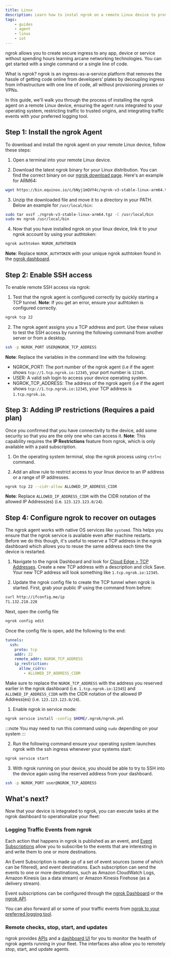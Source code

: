 ```yaml
---
title: Linux
description: Learn how to instal ngrok on a remote Linux device to provide secure access and management.
tags:
    - guides
    - agent
    - linux
    - iot
---
```


ngrok allows you to create secure ingress to any app, device or service without spending hours learning arcane networking technologies. You can get started with a single command or a single line of code.

What is ngrok? ngrok is an ingress-as-a-service platform that removes the hassle of getting code online from developers’ plates by decoupling ingress from infrastructure with one line of code, all without provisioning proxies or VPNs. 

In this guide, we'll walk you through the process of installing the ngrok agent on a remote Linux device, ensuring the agent runs integrated to your operating system, restricting traffic to trusted origins, and integrating traffic events with your preferred logging tool.

## Step 1: Install the ngrok Agent
To download and install the ngrok agent on your remote Linux device, follow these steps:

1. Open a terminal into your remote Linux device.

2. Download the latest ngrok binary for your Linux distribution. You can find the correct binary on our [ngrok download page](https://ngrok.com/download). Here's an example for ARM64:

```bash
wget https://bin.equinox.io/c/bNyj1mQVY4c/ngrok-v3-stable-linux-arm64.tgz
```

3. Unzip the downloaded file and move it to a directory in your PATH. Below an example for `/usr/local/bin`:

```bash
sudo tar xvzf ./ngrok-v3-stable-linux-arm64.tgz -C /usr/local/bin
sudo mv ngrok /usr/local/bin
```

4. Now that you have installed ngrok on your linux device, link it to your ngrok account by using your authtoken:

```bash
ngrok authtoken NGROK_AUTHTOKEN
```

  **Note**: Replace `NGROK_AUTHTOKEN` with your unique ngrok authtoken found in the [ngrok dashboard](https://dashboard.ngrok.com/get-started/your-authtoken).


## Step 2: Enable SSH access

To enable remote SSH access via ngrok:

1. Test that the ngrok agent is configured correctly by quickly starting a TCP tunnel.
  **Note**: If you get an error, ensure your authtoken is configured correctly.

```bash
ngrok tcp 22
```

2. The ngrok agent assigns you a TCP address and port. Use these values to test the SSH access by running the following command from another server or from a desktop.

```bash
ssh -p NGROK_PORT USER@NGROK_TCP_ADDRESS
```

  **Note**: Replace the variables in the command line with the following:
  - NGROK_PORT: The port number of the ngrok agent (i.e if the agent shows `tcp://1.tcp.ngrok.io:12345`, your port number is `12345`.
  - USER: A valid ssh login to access your device operating system.
  - NGROK_TCP_ADDRESS: The address of the ngrok agent (i.e if the agent shows `tcp://1.tcp.ngrok.io:12345`, your TCP address is `1.tcp.ngrok.io`.


## Step 3: Adding IP restrictions (Requires a paid plan)

Once you confirmed that you have connectivity to the device, add some security so that you are the only one who can access it.
  **Note**: This capability requires the **IP Restrictions** feature from ngrok, which is only available with a paid subscription.

1. On the operating system terminal, stop the ngrok process using `ctrl+c` command.

1. Add an allow rule to restrict access to your linux device to an IP address or a range of IP addresses.
```bash
ngrok tcp 22 --cidr-allow ALLOWED_IP_ADDRESS_CIDR
```
  **Note**: Replace `ALLOWED_IP_ADDRESS_CIDR` with the CIDR notation of the allowed IP Address(es) (i.e. `123.123.123.0/24`).


## Step 4: Configure ngrok to recover on outages

The ngrok agent works with native OS services like `systemd`. This helps you ensure that the ngrok service is available even after machine restarts. Before we do this though, it's useful to reserve a TCP address in the ngrok dashboard which allows you to reuse the same address each time the device is restarted.

1. Navigate to the ngrok Dashboard and look for [Cloud Edge > TCP Addresses](https://dashboard.ngrok.com/cloud-edge/tcp-addresses). Create a new TCP address with a description and click Save. Your new TCP address will look something like `1.tcp.ngrok.io:12345`.

1. Update the ngrok config file to create the TCP tunnel when ngrok is started. First, grab your public IP using the command from before:

```bash
curl http://ifconfig.me/ip
71.132.218.228
```

Next, open the config file

```bash
ngrok config edit
```

Once the config file is open, add the following to the end:

```yaml
tunnels:
  ssh:
    proto: tcp
    addr: 22
    remote_addr: NGROK_TCP_ADDRESS
    ip_restriction:
      allow_cidrs:
        - ALLOWED_IP_ADDRESS_CIDR
```

Make sure to replace the `NGROK_TCP_ADDRESS` with the address you reserved earlier in the ngrok dashboard (i.e. `1.tcp.ngrok.io:12345`) and `ALLOWED_IP_ADDRESS_CIDR` with the CIDR notation of the allowed IP Address(es) (i.e. `123.123.123.0/24`).

1. Enable ngrok in service mode:

```bash
ngrok service install -config $HOME/.ngrok/ngrok.yml
```
:::note
You may need to run this command using `sudo` depending on your system
:::

2. Run the following command ensure your operating system launches ngrok with the ssh ingress whenever your systems start:

```bash
ngrok service start
```

3. With ngrok running on your device, you should be able to try to SSH into the device again using the reserved address from your dashboard.

```bash
ssh -p NGROK_PORT user@NGROK_TCP_ADDRESS
```

## What's next?

Now that your device is integrated to ngrok, you can ​​execute tasks at the ngrok dashboard to operationalize your fleet:

### Logging Traffic Events from ngrok

Each action that happens in ngrok is published as an event, and [Event Subscriptions](/docs/platform/events/) allow you to subscribe to the events that are interesting in and write them to one or more destinations.

An Event Subscription is made up of a set of event sources (some of which can be filtered), and event destinations. Each subscription can send the events to one or more destinations, such as Amazon CloudWatch Logs, Amazon Kinesis (as a data stream) or Amazon Kinesis Firehose (as a delivery stream).

Event subscriptions can be configured through the [ngrok Dashboard](https://dashboard.ngrok.com/events/subscriptions) or the [ngrok API](/docs/api/resources/event-destinations/).

You can also forward all or some of your traffic events from [ngrok to your preferred logging tool](/docs/platform/events/).

### Remote checks, stop, start, and updates

ngrok provides [APIs](/docs/api/resources/tunnel-sessions/#restart-tunnel-agent) and a [dashboard UI](https://dashboard.ngrok.com/tunnels/agents) for you to monitor the health of ngrok agents running in your fleet. The interfaces also allow you to remotely stop, start, and update agents. 
